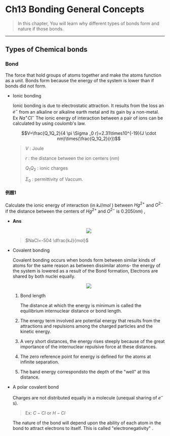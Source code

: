 # Ch13 Bonding General Concepts

> In this chapter, You will learn why different types of bonds form and nature if those bonds.

---

## Types of Chemical bonds

### Bond

  The force that hold groups of atoms together and make the atoms function as a unit. Bonds form because the energy of the system is lower than if bonds did not form.

* Ionic bonding

  Ionic bonding is due to electrostatic attraction. It results from the loss an $e^-$ from an alkaline or alkaline earth metal and its gain by a non-metal. Ex $Na^+Cl^-$
  The ionic energy of interaction between a pair of ions can be calculated by using coulomb's law.

  $$V=\frac{Q_1Q_2}{4 \pi \Sigma _0 r}=2.31\times10^{-19}(J \cdot nm)\times(\frac{Q_1Q_2}{r})$$

  > $V$ : Joule
  >
  > $r$ : the distance between the ion centers $(nm)$
  >
  > $Q_1Q_2$ : ionic charges
  >
  > $\Sigma_0$ : permittivity of Vaccum.

#### 例題1

Calculate the ionic energy of interaction (in $kJ/mol$ ) between $Hg^{2+}$ and $O^{2-}$ if the distance between the centers of $Hg^{2+}$ and $O^{2-}$ is $0.205 (nm)$ ,

* **Ans**

  <div align=center><img src= width=50%></div>

  > $NaCl=-504 \dfrac{kJ}{mol}$

* Covalent bonding

  Covalent bonding occurs when bonds form between similar kinds of atoms for the same reason as between dissimilar atoms- the energy of the system is lowered as a result of the Bond formation, Electrons are shared by both nuclei equally.

  <div align=center><img src= width=50%></div>

  1. Bond length
  
     The distance at which the energy is minimum is called the equilibrium internuclear distance or bond length.
     
  2. The energy term involved are potential energy that results from the attractions and repulsions among the charged particles and the kinetic energy.
  3. A very short distances, the energy rises steeply because of the great importance of the internuclear repulsive force at these distances.
  4. The zero reference point for energy is defined for the atoms at infinite separation.
  5. The band energy correspondsto the depth of the "well" at this distance.

* A polar covalent bond

  Charges are not distributed equally in a molecule (unequal sharing of $e^-$ s).

  > Ex: $C-Cl$ or $H-Cl$

  The nature of the bond will depend upon the ability of each atom in the bond to attract electrons to itself. This is called "electronegativity" .
